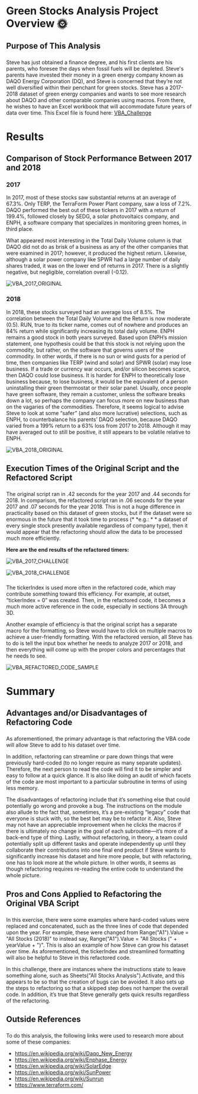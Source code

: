 # Green Stocks Analysis Project Overview :sun_with_face:

## Purpose of This Analysis

###  
Steve has just obtained a finance degree, and his first clients are his parents, who foresee the days when fossil fuels will be depleted.  Steve's parents have invested their money in a green energy company known as DAQO Energy Corporation (DQ), and Steve is concerned that they’re not well diversified within their penchant for green stocks.  Steve has a 2017-2018 dataset of green energy companies and wants to see more research about DAQO and other comparable companies using macros.  From there, he wishes to have an Excel workbook that will accommodate future years of data over time.  This Excel file is found here: [VBA_Challenge](https://github.com/Super-Manda/Stocks-Analysis/blob/main/VBA_CHALLENGE.xlsm)

# Results 

##  Comparison of Stock Performance Between 2017 and 2018

### **2017** 

In 2017, most of these stocks saw substantial returns at an average of 67.3%.  Only TERP, the TerraForm Power Plant company, saw a loss of 7.2%.  DAQO performed the best out of these tickers in 2017 with a return of 199.4%, followed closely by SEDG, a solar photovoltaics company, and ENPH, a software company that specializes in monitoring green homes, in third place.  

What appeared most interesting in the Total Daily Volume column is that DAQO did not do as brisk of a business as any of the other companies that were examined in 2017; however, it produced the highest return.  Likewise, although a solar power company like SPWR had a large number of daily shares traded, it was on the lower end of returns in 2017.  There is a slightly negative, but negligible, correlation overall (-0.12).

![VBA_2017_ORIGINAL]( https://github.com/Super-Manda/Stocks-Analysis/blob/main/VBA_2017_Original.png)


### **2018**
In 2018, these stocks surveyed had an average loss of 8.5%.  The correlation between the Total Daily Volume and the Return is now moderate (0.5).  RUN, true to its ticker name, comes out of nowhere and produces an 84% return while significantly increasing its total daily volume.  ENPH remains a good stock in both years surveyed.  Based upon ENPH’s mission statement, one hypothesis could be that this stock is not relying upon the commodity, but rather, on the software that governs users of the commodity.  In other words, if there is no sun or wind gusts for a period of time, then companies like TERP (wind and solar) and SPWR (solar) may lose business.  If a trade or currency war occurs, and/or silicon becomes scarce, then DAQO could lose business.  It is harder for ENPH to theoretically lose business because, to lose business, it would be the equivalent of a person uninstalling their green thermostat or their solar panel.  Usually, once people have green software, they remain a customer, unless the software breaks down a lot, so perhaps the company can focus more on new business than on the vagaries of the commodities.  Therefore, it seems logical to advise Steve to look at some “safer” (and also more lucrative) selections, such as ENPH, to counterbalance his parents’ DAQO selection, because DAQO varied from a 199% return to a 63% loss from 2017 to 2018.  Although it may have averaged out to still be positive, it still appears to be volatile relative to ENPH.  

![VBA_2018_ORIGINAL](https://github.com/Super-Manda/Stocks-Analysis/blob/main/VBA_2018_Original.png)


##  Execution Times of the Original Script and the Refactored Script

### 
The original script ran in .42 seconds for the year 2017 and .44 seconds for 2018.  In comparison, the refactored script ran in .06 seconds for the year 2017 and .07 seconds for the year 2018.  This is not a huge difference in practicality based on this dataset of green stocks, but if the dataset were so enormous in the future that it took time to process (* *e.g.: * * a dataset of every single stock presently available regardless of company type), then it would appear that the refactoring should allow the data to be processed much more efficiently.  

**Here are the end results of the refactored timers:**

![VBA_2017_CHALLENGE]( https://github.com/Super-Manda/Stocks-Analysis/blob/main/VBA_Challenge_2017.png)

![VBA_2018_CHALLENGE]( https://github.com/Super-Manda/Stocks-Analysis/blob/main/VBA_Challenge_2018.png)

### 
The tickerIndex is used more often in the refactored code, which may contribute something toward this efficiency.  For example, at outset, “tickerIndex = 0” was created.  Then, in the refactored code, it becomes a much more active reference in the code, especially in sections 3A through 3D.     

Another example of efficiency is that the original script has a separate macro for the formatting, so Steve would have to click on multiple macros to achieve a user-friendly formatting.  With the refactored version, all Steve has to do is tell the input box whether he needs to analyze 2017 or 2018, and then everything will come up with the proper colors and percentages that he needs to see.

![VBA_REFACTORED_CODE_SAMPLE](https://github.com/Super-Manda/Stocks-Analysis/blob/main/VBA%20code%20sample.png)


# Summary

## Advantages and/or Disadvantages of Refactoring Code  

### 
As aforementioned, the primary advantage is that refactoring the VBA code will allow Steve to add to his dataset over time.  

In addition, refactoring can streamline or pare down things that were previously hard-coded (to no longer require as many separate updates).  Therefore, the next person to read the code will find it to be simpler and easy to follow at a quick glance.  It is also like doing an audit of which facets of the code are most important to a particular subroutine in terms of using less memory. 

The disadvantages of refactoring include that it’s something else that could potentially go wrong and provoke a bug.  The instructions on the module also allude to the fact that, sometimes, it’s a pre-existing “legacy” code that everyone is stuck with, so the best bet may be to refactor it.  Also, Steve may not have an appreciable improvement when he clicks the macros if there is ultimately no change in the goal of each subroutine—it’s more of a back-end type of thing.  Lastly, without refactoring, in theory, a team could potentially split up different tasks and operate independently up until they collaborate their contributions into one final end product if Steve wants to significantly increase his dataset and hire more people, but with refactoring, one has to look more at the whole picture.  In other words, it seems as though refactoring requires re-reading the entire code to understand the whole picture. 

##  Pros and Cons Applied to Refactoring the Original VBA Script 

### 
In this exercise, there were some examples where hard-coded values were replaced and concatenated, such as the three lines of code that depended upon the year.  For example, these were changed from Range("A1").Value = "All Stocks (2018)" to instead say, Range("A1").Value = "All Stocks (" + yearValue + ")".  This is also an example of how Steve can grow his dataset over time.  As aforementioned, the tickerIndex and streamlined formatting will also be helpful to Steve in this refactored code.

In this challenge, there are instances where the instructions state to leave something alone, such as Sheets("All Stocks Analysis").Activate, and this appears to be so that the creation of bugs can be avoided.  It also sets up the steps to refactoring so that a skipped step does not hamper the overall code.  In addition, it’s true that Steve generally gets quick results regardless of the refactoring.

## Outside References
### 
To do this analysis, the following links were used to research more about some of these companies: 
- https://en.wikipedia.org/wiki/Daqo_New_Energy
- https://en.wikipedia.org/wiki/Enphase_Energy 
- https://en.wikipedia.org/wiki/SolarEdge 
- https://en.wikipedia.org/wiki/SunPower 
- https://en.wikipedia.org/wiki/Sunrun 
- https://www.terraform.com/ 
